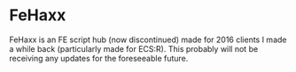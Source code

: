 # FeHaxx
FeHaxx is an FE script hub (now discontinued) made for 2016 clients I made a while back (particularly made for ECS:R). This probably will not be receiving any updates for the foreseeable future.
